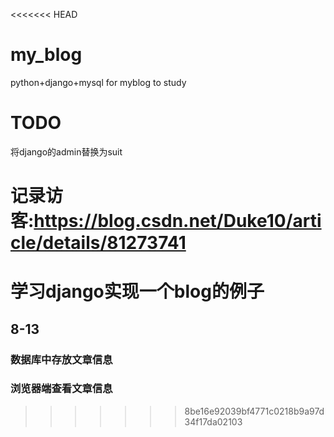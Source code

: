 <<<<<<< HEAD
# my_blog
python+django+mysql for myblog to study

# TODO
将django的admin替换为suit

记录访客:https://blog.csdn.net/Duke10/article/details/81273741
=======
# 学习django实现一个blog的例子

## 8-13
### 数据库中存放文章信息
### 浏览器端查看文章信息
>>>>>>> 8be16e92039bf4771c0218b9a97d34f17da02103

